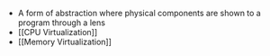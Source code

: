 
- A form of abstraction where physical components are shown to a program through a lens
- [[CPU Virtualization]]
- [[Memory Virtualization]]